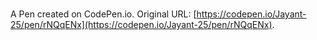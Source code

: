 # 

A Pen created on CodePen.io. Original URL: [https://codepen.io/Jayant-25/pen/rNQqENx](https://codepen.io/Jayant-25/pen/rNQqENx).

